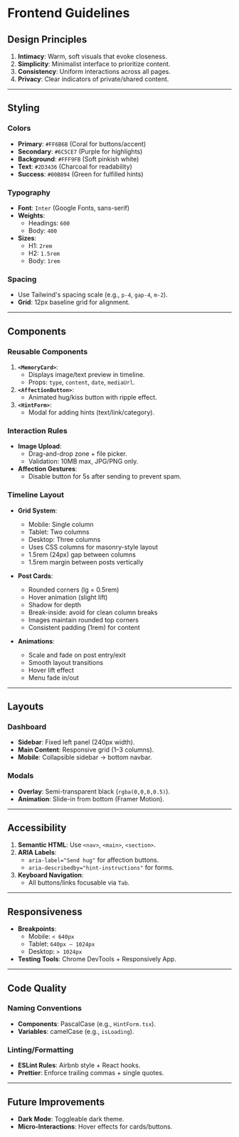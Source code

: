 # Frontend Guidelines

## Design Principles
1. **Intimacy**: Warm, soft visuals that evoke closeness.  
2. **Simplicity**: Minimalist interface to prioritize content.  
3. **Consistency**: Uniform interactions across all pages.  
4. **Privacy**: Clear indicators of private/shared content.  

---

## Styling
### Colors  
- **Primary**: `#FF6B6B` (Coral for buttons/accent)  
- **Secondary**: `#6C5CE7` (Purple for highlights)  
- **Background**: `#FFF9FB` (Soft pinkish white)  
- **Text**: `#2D3436` (Charcoal for readability)  
- **Success**: `#00B894` (Green for fulfilled hints)  

### Typography  
- **Font**: `Inter` (Google Fonts, sans-serif)  
- **Weights**:  
  - Headings: `600`  
  - Body: `400`  
- **Sizes**:  
  - H1: `2rem`  
  - H2: `1.5rem`  
  - Body: `1rem`  

### Spacing  
- Use Tailwind's spacing scale (e.g., `p-4`, `gap-4`, `m-2`).  
- **Grid**: 12px baseline grid for alignment.  

---

## Components
### Reusable Components  
1. **`<MemoryCard>`**:  
   - Displays image/text preview in timeline.  
   - Props: `type`, `content`, `date`, `mediaUrl`.  
2. **`<AffectionButton>`**:  
   - Animated hug/kiss button with ripple effect.  
3. **`<HintForm>`**:  
   - Modal for adding hints (text/link/category).  

### Interaction Rules  
- **Image Upload**:  
  - Drag-and-drop zone + file picker.  
  - Validation: 10MB max, JPG/PNG only.  
- **Affection Gestures**:  
  - Disable button for 5s after sending to prevent spam.  

### Timeline Layout  
- **Grid System**:  
  - Mobile: Single column
  - Tablet: Two columns
  - Desktop: Three columns
  - Uses CSS columns for masonry-style layout
  - 1.5rem (24px) gap between columns
  - 1.5rem margin between posts vertically

- **Post Cards**:  
  - Rounded corners (lg = 0.5rem)
  - Hover animation (slight lift)
  - Shadow for depth
  - Break-inside: avoid for clean column breaks
  - Images maintain rounded top corners
  - Consistent padding (1rem) for content

- **Animations**:  
  - Scale and fade on post entry/exit
  - Smooth layout transitions
  - Hover lift effect
  - Menu fade in/out

---

## Layouts
### Dashboard  
- **Sidebar**: Fixed left panel (240px width).  
- **Main Content**: Responsive grid (1–3 columns).  
- **Mobile**: Collapsible sidebar → bottom navbar.  

### Modals  
- **Overlay**: Semi-transparent black (`rgba(0,0,0,0.5)`).  
- **Animation**: Slide-in from bottom (Framer Motion).  

---

## Accessibility
1. **Semantic HTML**: Use `<nav>`, `<main>`, `<section>`.  
2. **ARIA Labels**:  
   - `aria-label="Send hug"` for affection buttons.  
   - `aria-describedby="hint-instructions"` for forms.  
3. **Keyboard Navigation**:  
   - All buttons/links focusable via `Tab`.  

---

## Responsiveness
- **Breakpoints**:  
  - Mobile: `< 640px`  
  - Tablet: `640px – 1024px`  
  - Desktop: `> 1024px`  
- **Testing Tools**: Chrome DevTools + Responsively App.  

---

## Code Quality
### Naming Conventions  
- **Components**: PascalCase (e.g., `HintForm.tsx`).  
- **Variables**: camelCase (e.g., `isLoading`).  

### Linting/Formatting  
- **ESLint Rules**: Airbnb style + React hooks.  
- **Prettier**: Enforce trailing commas + single quotes.  

---

## Future Improvements
- **Dark Mode**: Toggleable dark theme.  
- **Micro-Interactions**: Hover effects for cards/buttons.
